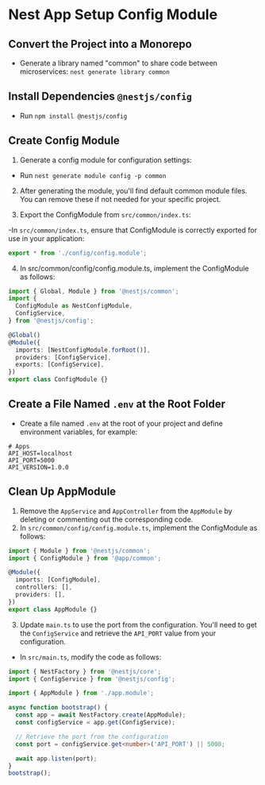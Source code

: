 # Nest App Setup Config Module

## Convert the Project into a Monorepo

- Generate a library named "common" to share code between microservices: `nest generate library common`

## Install Dependencies `@nestjs/config`

- Run `npm install @nestjs/config`

## Create Config Module

1. Generate a config module for configuration settings:

- Run `nest generate module config -p common`

2. After generating the module, you'll find default common module files. You can remove these if not needed for your specific project.

3. Export the ConfigModule from `src/common/index.ts`:

-In `src/common/index.ts`, ensure that ConfigModule is correctly exported for use in your application:

```ts
export * from './config/config.module';
```

4. In src/common/config/config.module.ts, implement the ConfigModule as follows:

```ts
import { Global, Module } from '@nestjs/common';
import {
  ConfigModule as NestConfigModule,
  ConfigService,
} from '@nestjs/config';

@Global()
@Module({
  imports: [NestConfigModule.forRoot()],
  providers: [ConfigService],
  exports: [ConfigService],
})
export class ConfigModule {}
```

## Create a File Named `.env` at the Root Folder

- Create a file named `.env` at the root of your project and define environment variables, for example:

```env
# Apps
API_HOST=localhost
API_PORT=5000
API_VERSION=1.0.0
```

## Clean Up AppModule

1. Remove the `AppService` and `AppController` from the `AppModule` by deleting or commenting out the corresponding code.
2. In `src/common/config/config.module.ts`, implement the ConfigModule as follows:

```ts
import { Module } from '@nestjs/common';
import { ConfigModule } from '@app/common';

@Module({
  imports: [ConfigModule],
  controllers: [],
  providers: [],
})
export class AppModule {}
```

3. Update `main.ts` to use the port from the configuration. You'll need to get the `ConfigService` and retrieve the `API_PORT` value from your configuration.

- In `src/main.ts`, modify the code as follows:

```ts
import { NestFactory } from '@nestjs/core';
import { ConfigService } from '@nestjs/config';

import { AppModule } from './app.module';

async function bootstrap() {
  const app = await NestFactory.create(AppModule);
  const configService = app.get(ConfigService);

  // Retrieve the port from the configuration
  const port = configService.get<number>('API_PORT') || 5000;

  await app.listen(port);
}
bootstrap();
```

